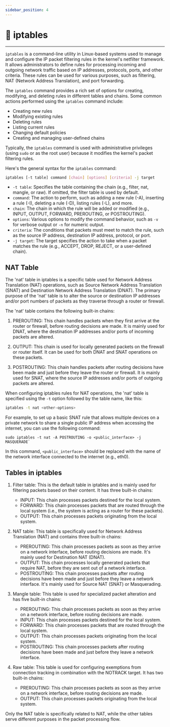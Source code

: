 ```yaml
---
sidebar_position: 4
---
```


#  iptables
___
`iptables` is a command-line utility in Linux-based systems used to manage and configure the IP packet filtering rules in the kernel's netfilter framework. It allows administrators to define rules for processing incoming and outgoing network traffic based on IP addresses, protocols, ports, and other criteria. These rules can be used for various purposes, such as filtering, NAT (Network Address Translation), and port forwarding.

The `iptables` command provides a rich set of options for creating, modifying, and deleting rules in different tables and chains. Some common actions performed using the `iptables` command include:

-   Creating new rules
-   Modifying existing rules
-   Deleting rules
-   Listing current rules
-   Changing default policies
-   Creating and managing user-defined chains

Typically, the `iptables` command is used with administrative privileges (using `sudo` or as the root user) because it modifies the kernel's packet filtering rules.

Here's the general syntax for the `iptables` command:

```bash
iptables [-t table] command [chain] [options] [criteria] -j target
```

-   `-t table`: Specifies the table containing the chain (e.g., filter, nat, mangle, or raw). If omitted, the filter table is used by default.
-   `command`: The action to perform, such as adding a new rule (-A), inserting a rule (-I), deleting a rule (-D), listing rules (-L), and more.
-   `chain`: The chain in which the rule will be added or modified (e.g., INPUT, OUTPUT, FORWARD, PREROUTING, or POSTROUTING).
-   `options`: Various options to modify the command behavior, such as `-v` for verbose output or `-n` for numeric output.
-   `criteria`: The conditions that packets must meet to match the rule, such as the source IP address, destination IP address, protocol, or port.
-   `-j target`: The target specifies the action to take when a packet matches the rule (e.g., ACCEPT, DROP, REJECT, or a user-defined chain).

## NAT Table

The 'nat' table in iptables is a specific table used for Network Address Translation (NAT) operations, such as Source Network Address Translation (SNAT) and Destination Network Address Translation (DNAT). The primary purpose of the 'nat' table is to alter the source or destination IP addresses and/or port numbers of packets as they traverse through a router or firewall.

The 'nat' table contains the following built-in chains:

1.  PREROUTING: This chain handles packets when they first arrive at the router or firewall, before routing decisions are made. It is mainly used for DNAT, where the destination IP addresses and/or ports of incoming packets are altered.
    
2.  OUTPUT: This chain is used for locally generated packets on the firewall or router itself. It can be used for both DNAT and SNAT operations on these packets.
    
3.  POSTROUTING: This chain handles packets after routing decisions have been made and just before they leave the router or firewall. It is mainly used for SNAT, where the source IP addresses and/or ports of outgoing packets are altered.
    

When configuring iptables rules for NAT operations, the 'nat' table is specified using the `-t` option followed by the table name, like this:
```bash
iptables -t nat <other-options>
```

For example, to set up a basic SNAT rule that allows multiple devices on a private network to share a single public IP address when accessing the internet, you can use the following command:

```
sudo iptables -t nat -A POSTROUTING -o <public_interface> -j MASQUERADE`
```


In this command, `<public_interface>` should be replaced with the name of the network interface connected to the internet (e.g., eth0).

## Tables in iptables

1.  Filter table: This is the default table in iptables and is mainly used for filtering packets based on their content. It has three built-in chains:
    
    -   INPUT: This chain processes packets destined for the local system.
    -   FORWARD: This chain processes packets that are routed through the local system (i.e., the system is acting as a router for these packets).
    -   OUTPUT: This chain processes packets originating from the local system.
2.  NAT table: This table is specifically used for Network Address Translation (NAT) and contains three built-in chains:
    
    -   PREROUTING: This chain processes packets as soon as they arrive on a network interface, before routing decisions are made. It's mainly used for Destination NAT (DNAT).
    -   OUTPUT: This chain processes locally generated packets that require NAT, before they are sent out of a network interface.
    -   POSTROUTING: This chain processes packets after routing decisions have been made and just before they leave a network interface. It's mainly used for Source NAT (SNAT) or Masquerading.
3.  Mangle table: This table is used for specialized packet alteration and has five built-in chains:
    
    -   PREROUTING: This chain processes packets as soon as they arrive on a network interface, before routing decisions are made.
    -   INPUT: This chain processes packets destined for the local system.
    -   FORWARD: This chain processes packets that are routed through the local system.
    -   OUTPUT: This chain processes packets originating from the local system.
    -   POSTROUTING: This chain processes packets after routing decisions have been made and just before they leave a network interface.
4.  Raw table: This table is used for configuring exemptions from connection tracking in combination with the NOTRACK target. It has two built-in chains:
    
    -   PREROUTING: This chain processes packets as soon as they arrive on a network interface, before routing decisions are made.
    -   OUTPUT: This chain processes packets originating from the local system.

Only the NAT table is specifically related to NAT, while the other tables serve different purposes in the packet processing flow.